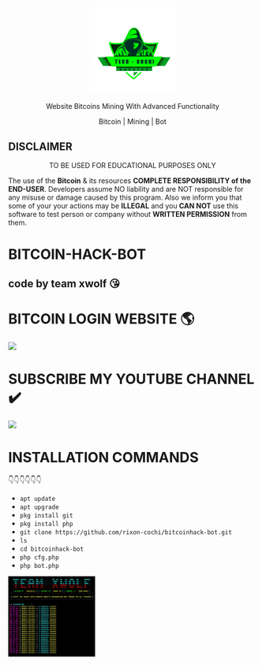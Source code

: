 

<br>
<p align="center">
<img width="35%" src="logo.png"/>
</p>

<p align="center">
      Website Bitcoins Mining With Advanced Functionality
</p> 
<p align="center">
     Bitcoin | Mining | Bot 
</p>





## DISCLAIMER

<p align="center">
  TO BE USED FOR EDUCATIONAL PURPOSES ONLY
</p>

The use of the **Bitcoin** & its resources **COMPLETE RESPONSIBILITY of the END-USER**. Developers assume NO liability and are NOT responsible for any misuse or damage caused by this program. Also we inform you that some of your your actions may be **ILLEGAL** and you **CAN NOT** use this software to test person or company without **WRITTEN PERMISSION** from them.


# BITCOIN-HACK-BOT

## code by team xwolf 😘

# BITCOIN LOGIN WEBSITE 🌎
  
[![](https://img.shields.io/badge/BTC_WEBSITE-LOGING--SITE-blue?style=for-the-badge&logo=rapidamining)](https://rapidamining.com/r/69904)

# SUBSCRIBE MY YOUTUBE CHANNEL ✔️
[![](https://img.shields.io/badge/youtube-TECH--COCHI-red?style=for-the-badge&logo=youtube)](https://www.youtube.com/channel/UCdUnJ0qjDZ-psQYtgyoEl9Q)

# INSTALLATION COMMANDS
   👇👇👇👇👇👇
* ``apt update``
* ``apt upgrade``
* ``pkg install git``
* ``pkg install php``
* ``git clone https://github.com/rixon-cochi/bitcoinhack-bot.git``
* ``ls``
* ``cd bitcoinhack-bot``
* ``php cfg.php``
* ``php bot.php``

<p>
<img width="35%" src="IMG_20200513_234857.jpg"/>
</p>
